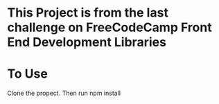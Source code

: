 # This Project is from the last challenge on FreeCodeCamp Front End Development Libraries

# To Use

Clone the propect.
Then run npm install
